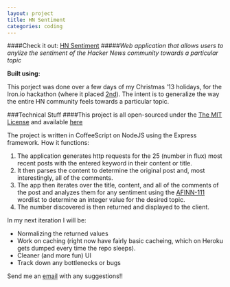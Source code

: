 ```yaml
---
layout: project
title: HN Sentiment
categories: coding
---
```


####Check it out: [HN Sentiment](http://hn-sentiment.com)
#####*Web application that allows users to anylize the sentiment of the Hacker News community towards a particular topic*

<p><strong>Built using:</strong>&nbsp;&nbsp;<span title="node.js" class="pict-prog-nodejs01 icon-2x"> </span>&nbsp;<span title="CoffeeScript" class="pict-prog-coffeescr icon-2x"> </span>&nbsp;<span title="JQuery" class="pict-prog-jquery icon-2x"> </span>&nbsp;<span title="HTML5" class="pict-html5-01 icon-2x"> </span>&nbsp;<span title="CSS3" class="pict-css3-01 icon-2x"> </span></p>

This porject was done over a few days of my Christmas '13 holidays, for the Iron.io hackathon (where it placed [2nd](http://blog.iron.io/2014/01/holiday-hack-winners.html)). The intent is to generalize the way the entire HN community feels towards a particular topic.


<!-- abridge -->

###Technical Stuff
####This project is all open-sourced under the [The MIT License](https://github.com/mgingras/HN-Sentiment/blob/master/LICENSE)  and available [here](https://github.com/mgingras/HN-Sentiment)

The project is written in CoffeeScript on NodeJS using the Express framework.
How it functions:

1. The application generates http requests for the 25 (number in flux) most recent posts with the entered keyword in their content or title.
2. It then parses the content to determine the original post and, most interestingly, all of the comments.
3. The app then iterates over the title, content, and all of the comments of the post and analyzes them for any sentiment using the [AFINN-111](http://www2.imm.dtu.dk/pubdb/views/publication_details.php?id=6010) wordlist to determine an integer value for the desired topic.
4. The number discovered is then returned and displayed to the client.

In my next iteration I will be:

- Normalizing the returned values
- Work on caching (right now have fairly basic cacheing, which on Heroku gets dumped every time the repo sleeps).
- Cleaner (and more fun) UI
- Track down any bottlenecks or bugs

Send me an <a href="mailto:martin@mgingras.ca?Subject=HN-Sentiment" title="HN-Sentiment">email</a> with any suggestions!!